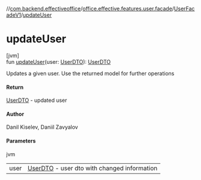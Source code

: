 //[com.backend.effectiveoffice](../../../index.md)/[office.effective.features.user.facade](../index.md)/[UserFacadeV1](index.md)/[updateUser](update-user.md)

# updateUser

[jvm]\
fun [updateUser](update-user.md)(user: [UserDTO](../../office.effective.dto/-user-d-t-o/index.md)): [UserDTO](../../office.effective.dto/-user-d-t-o/index.md)

Updates a given user. Use the returned model for further operations

#### Return

[UserDTO](../../office.effective.dto/-user-d-t-o/index.md) - updated user

#### Author

Danil Kiselev, Daniil Zavyalov

#### Parameters

jvm

| | |
|---|---|
| user | [UserDTO](../../office.effective.dto/-user-d-t-o/index.md) - user dto with changed information |
